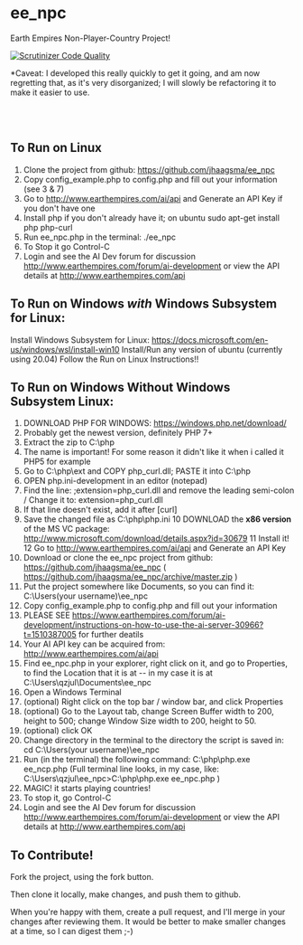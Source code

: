 ee_npc
======

Earth Empires Non-Player-Country Project!

[![Scrutinizer Code Quality](https://scrutinizer-ci.com/g/jhaagsma/ee_npc/badges/quality-score.png?b=master)](https://scrutinizer-ci.com/g/jhaagsma/ee_npc/?branch=master)

*Caveat: I developed this really quickly to get it going, and am now regretting that, as it's very disorganized; I will slowly be refactoring it to make it easier to use.

<br /><br />


To Run on Linux
----

1) Clone the project from github: https://github.com/jhaagsma/ee_npc
2) Copy config_example.php to config.php and fill out your information (see 3 & 7)
3) Go to http://www.earthempires.com/ai/api and Generate an API Key if you don't have one
4) Install php if you don't already have it; on ubuntu sudo apt-get install php php-curl
5) Run ee_npc.php in the terminal: ./ee_npc
6) To Stop it go Control-C
7) Login and see the AI Dev forum for discussion http://www.earthempires.com/forum/ai-development or view the API details at http://www.earthempires.com/api

To Run on Windows *with* Windows Subsystem for Linux:
---
Install Windows Subsystem for Linux: https://docs.microsoft.com/en-us/windows/wsl/install-win10
Install/Run any version of ubuntu (currently using 20.04)
Follow the Run on Linux Instructions!!



To Run on Windows Without Windows Subsystem Linux:
----

1) DOWNLOAD PHP FOR WINDOWS: https://windows.php.net/download/
2) Probably get the newest version, definitely PHP 7+
3) Extract the zip to C:\php
4) The name is important! For some reason it didn't like it when i called it PHP5 for example
5) Go to C:\php\ext and COPY php_curl.dll; PASTE it into C:\php
6) OPEN php.ini-development in an editor (notepad)
7) Find the line: ;extension=php_curl.dll and remove the leading semi-colon / Change it to: extension=php_curl.dll
8) If that line doesn't exist, add it after [curl]
9) Save the changed file as C:\php\php.ini
10 DOWNLOAD the **x86 version** of the MS VC package: http://www.microsoft.com/download/details.aspx?id=30679
11 Install it!
12 Go to http://www.earthempires.com/ai/api and Generate an API Key
13) Download or clone the ee_npc project from github: https://github.com/jhaagsma/ee_npc ( https://github.com/jhaagsma/ee_npc/archive/master.zip )
14) Put the project somewhere like Documents, so you can find it: C:\Users\(your username)\ee_npc
15) Copy config_example.php to config.php and fill out your information
16) PLEASE SEE https://www.earthempires.com/forum/ai-development/instructions-on-how-to-use-the-ai-server-30966?t=1510387005 for further deatils
17) Your AI API key can be acquired from: http://www.earthempires.com/ai/api
18) Find ee_npc.php in your explorer, right click on it, and go to Properties, to find the Location that it is at -- in my case it is at C:\Users\qzjul\Documents\ee_npc
19) Open a Windows Terminal
20) (optional) Right click on the top bar / window bar, and click Properties 
21) (optional) Go to the Layout tab, change Screen Buffer width to 200, height to 500; change Window Size width to 200, height to 50.
22) (optional) click OK
23) Change directory in the terminal to the directory the script is saved in: cd C:\Users\(your username)\ee_npc
24) Run (in the terminal) the following command: C:\php\php.exe ee_ncp.php
(Full terminal line looks, in my case, like: C:\Users\qzjul\ee_npc>C:\php\php.exe ee_npc.php )
25) MAGIC! it starts playing countries!
26) To stop it, go Control-C
27) Login and see the AI Dev forum for discussion http://www.earthempires.com/forum/ai-development or view the API details at http://www.earthempires.com/api


To Contribute!
----

Fork the project, using the fork button.

Then clone it locally, make changes, and push them to github.

When you're happy with them, create a pull request, and I'll merge in your changes after reviewing them. It would be better to make smaller changes at a time, so I can digest them ;-)
